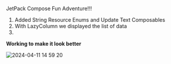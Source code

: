 JetPack Compose Fun Adventure!!!

1. Added String Resource Enums and Update Text Composables
2. With LazyColumn we displayed the list of data
3. 





**Working to make it look better**

![2024-04-11 14 59 20](https://github.com/priya006/PizzaApp/assets/16076524/fb45fcba-4d50-40de-9e65-fbbac9e72211)






